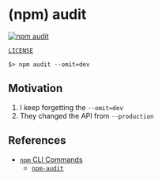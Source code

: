 # (npm) audit

[![npm audit](https://github.com/percebus/github-actions-npm/actions/workflows/audit.yml/badge.svg)](https://github.com/percebus/github-actions-npm/actions/workflows/audit.yml)

[`LICENSE`](./LICENSE)

`$> npm audit --omit=dev`

## Motivation

1. I keep forgetting the `--omit=dev`
1. They changed the API from `--production`

## References

- [`npm` CLI Commands](https://docs.npmjs.com/cli/v11/commands)
  - [`npm-audit`](https://docs.npmjs.com/cli/v11/commands/npm-audit)
